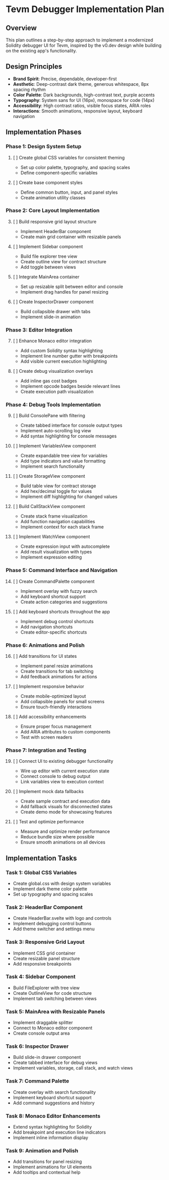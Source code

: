 # Tevm Debugger Implementation Plan

## Overview

This plan outlines a step-by-step approach to implement a modernized Solidity debugger UI for Tevm, inspired by the v0.dev design while building on the existing app's functionality.

## Design Principles

- **Brand Spirit**: Precise, dependable, developer-first
- **Aesthetic**: Deep-contrast dark theme, generous whitespace, 8px spacing rhythm
- **Color Palette**: Dark backgrounds, high-contrast text, purple accents
- **Typography**: System sans for UI (16px), monospace for code (14px)
- **Accessibility**: High contrast ratios, visible focus states, ARIA roles
- **Interactions**: Smooth animations, responsive layout, keyboard navigation

## Implementation Phases

### Phase 1: Design System Setup

1. [ ] Create global CSS variables for consistent theming
   - Set up color palette, typography, and spacing scales
   - Define component-specific variables

2. [ ] Create base component styles
   - Define common button, input, and panel styles
   - Create animation utility classes

### Phase 2: Core Layout Implementation

3. [ ] Build responsive grid layout structure
   - Implement HeaderBar component
   - Create main grid container with resizable panels

4. [ ] Implement Sidebar component
   - Build file explorer tree view
   - Create outline view for contract structure
   - Add toggle between views

5. [ ] Integrate MainArea container
   - Set up resizable split between editor and console
   - Implement drag handles for panel resizing

6. [ ] Create InspectorDrawer component
   - Build collapsible drawer with tabs
   - Implement slide-in animation

### Phase 3: Editor Integration

7. [ ] Enhance Monaco editor integration
   - Add custom Solidity syntax highlighting
   - Implement line number gutter with breakpoints
   - Add visible current execution highlighting

8. [ ] Create debug visualization overlays
   - Add inline gas cost badges
   - Implement opcode badges beside relevant lines
   - Create execution path visualization

### Phase 4: Debug Tools Implementation

9. [ ] Build ConsolePane with filtering
   - Create tabbed interface for console output types
   - Implement auto-scrolling log view
   - Add syntax highlighting for console messages

10. [ ] Implement VariablesView component
    - Create expandable tree view for variables
    - Add type indicators and value formatting
    - Implement search functionality

11. [ ] Create StorageView component
    - Build table view for contract storage
    - Add hex/decimal toggle for values
    - Implement diff highlighting for changed values

12. [ ] Build CallStackView component
    - Create stack frame visualization
    - Add function navigation capabilities
    - Implement context for each stack frame

13. [ ] Implement WatchView component
    - Create expression input with autocomplete
    - Add result visualization with types
    - Implement expression editing

### Phase 5: Command Interface and Navigation

14. [ ] Create CommandPalette component
    - Implement overlay with fuzzy search
    - Add keyboard shortcut support
    - Create action categories and suggestions

15. [ ] Add keyboard shortcuts throughout the app
    - Implement debug control shortcuts
    - Add navigation shortcuts
    - Create editor-specific shortcuts

### Phase 6: Animations and Polish

16. [ ] Add transitions for UI states
    - Implement panel resize animations
    - Create transitions for tab switching
    - Add feedback animations for actions

17. [ ] Implement responsive behavior
    - Create mobile-optimized layout
    - Add collapsible panels for small screens
    - Ensure touch-friendly interactions

18. [ ] Add accessibility enhancements
    - Ensure proper focus management
    - Add ARIA attributes to custom components
    - Test with screen readers

### Phase 7: Integration and Testing

19. [ ] Connect UI to existing debugger functionality
    - Wire up editor with current execution state
    - Connect console to debug output
    - Link variables view to execution context

20. [ ] Implement mock data fallbacks
    - Create sample contract and execution data
    - Add fallback visuals for disconnected states
    - Create demo mode for showcasing features

21. [ ] Test and optimize performance
    - Measure and optimize render performance
    - Reduce bundle size where possible
    - Ensure smooth animations on all devices

## Implementation Tasks

### Task 1: Global CSS Variables
- Create global.css with design system variables
- Implement dark theme color palette
- Set up typography and spacing scales

### Task 2: HeaderBar Component
- Create HeaderBar.svelte with logo and controls
- Implement debugging control buttons
- Add theme switcher and settings menu

### Task 3: Responsive Grid Layout
- Implement CSS grid container
- Create resizable panel structure
- Add responsive breakpoints

### Task 4: Sidebar Component
- Build FileExplorer with tree view
- Create OutlineView for code structure
- Implement tab switching between views

### Task 5: MainArea with Resizable Panels
- Implement draggable splitter
- Connect to Monaco editor component
- Create console output area

### Task 6: Inspector Drawer
- Build slide-in drawer component
- Create tabbed interface for debug views
- Implement variables, storage, call stack, and watch views

### Task 7: Command Palette
- Create overlay with search functionality
- Implement keyboard shortcut support
- Add command suggestions and history

### Task 8: Monaco Editor Enhancements
- Extend syntax highlighting for Solidity
- Add breakpoint and execution line indicators
- Implement inline information display

### Task 9: Animation and Polish
- Add transitions for panel resizing
- Implement animations for UI elements
- Add tooltips and contextual help